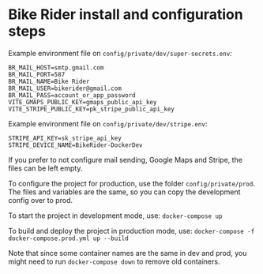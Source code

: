 # Bike Rider install and configuration steps

Example environment file on `config/private/dev/super-secrets.env`:
```
BR_MAIL_HOST=smtp.gmail.com
BR_MAIL_PORT=587
BR_MAIL_NAME=Bike Rider
BR_MAIL_USER=bikerider@gmail.com
BR_MAIL_PASS=account_or_app_password
VITE_GMAPS_PUBLIC_KEY=gmaps_public_api_key
VITE_STRIPE_PUBLIC_KEY=pk_stripe_public_api_key
```

Example environment file on `config/private/dev/stripe.env`:
```
STRIPE_API_KEY=sk_stripe_api_key
STRIPE_DEVICE_NAME=BikeRider-DockerDev
```

If you prefer to not configure mail sending, Google Maps and Stripe, the files can be left empty.

To configure the project for production, use the folder `config/private/prod`. The files and variables are the same, so you can copy the development config over to prod.

To start the project in development mode, use: `docker-compose up`

To build and deploy the project in production mode, use: `docker-compose -f docker-compose.prod.yml up --build`

Note that since some container names are the same in dev and prod, you might need to run `docker-compose down` to remove old containers.
